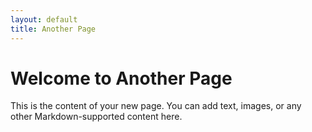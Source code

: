 ```yaml
---
layout: default
title: Another Page
---
```


# Welcome to Another Page
This is the content of your new page. You can add text, images, or any other Markdown-supported content here.
